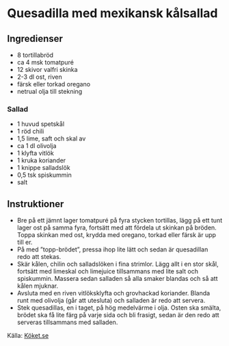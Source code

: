 # Quesadilla med mexikansk kålsallad

## Ingredienser

* 8  tortillabröd
* ca 4 msk tomatpuré
* 12 skivor valfri skinka
* 2-3 dl ost, riven
*   färsk eller torkad oregano
*   netrual olja till stekning

### Sallad
* 1 huvud spetskål
* 1  röd chili
* 1,5  lime, saft och skal av
* ca 1 dl olivolja
* 1 klyfta vitlök
* 1 kruka koriander
* 1 knippe salladslök
* 0,5 tsk spiskummin
*   salt

## Instruktioner

* Bre på ett jämnt lager tomatpuré på fyra stycken tortillas, lägg på ett tunt lager ost på samma fyra, fortsätt med att fördela ut skinkan på bröden. Toppa skinkan med ost, krydda med oregano, torkad eller färsk är upp till er.
* På med ”topp-brödet”, pressa ihop lite lätt och sedan är quesadillan redo att stekas.<br />
* Skär kålen, chilin och salladslöken i fina strimlor. Lägg allt i en stor skål, fortsätt med limeskal och limejuice tillsammans med lite salt och spiskummin. Massera sedan salladen så alla smaker blandas och så att kålen mjuknar.
* Avsluta med en riven vitlöksklyfta och grovhackad koriander. Blanda runt med olivolja (går att utesluta) och salladen är redo att servera.<br />
* Stek quesadillas, en i taget, på hög medelvärme i olja. Osten ska smälta, brödet ska få lite färg på varje sida och bli frasigt, sedan är den redo att serveras tillsammans med salladen.

Källa: [Köket.se](https://www.koket.se/mitt-kok/tommy-myllymaki/quesadilla-med-mexikansk-kalsallad/)
